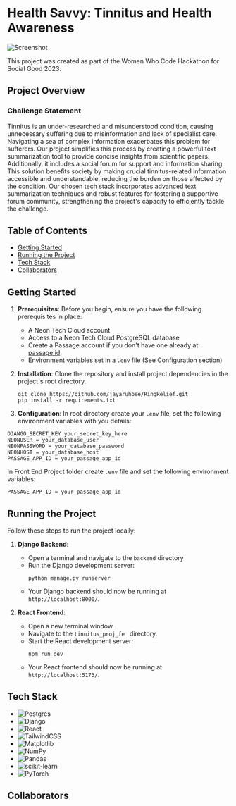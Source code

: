 # Health Savvy: Tinnitus and Health Awareness

![Screenshot](https://github.com/jayaruhbee/RingRelief/assets/108156550/35977e7e-d7f6-4280-9496-6fb9c34275a6)

This project was created as part of the Women Who Code Hackathon for Social Good 2023.

## Project Overview


### Challenge Statement

Tinnitus is an under-researched and misunderstood condition, causing unnecessary suffering due to misinformation and lack of specialist care. Navigating a sea of complex information exacerbates this problem for sufferers. Our project simplifies this process by creating a powerful text summarization tool to provide concise insights from scientific papers. Additionally, it includes a social forum for support and information sharing. This solution benefits society by making crucial tinnitus-related information accessible and understandable, reducing the burden on those affected by the condition. Our chosen tech stack incorporates advanced text summarization techniques and robust features for fostering a supportive forum community, strengthening the project's capacity to efficiently tackle the challenge.


## Table of Contents

- [Getting Started](#getting-started)
- [Running the Project](#running-the-project)
- [Tech Stack](#tech-stack)
- [Collaborators](#collaborators)



## Getting Started 

1. **Prerequisites**: Before you begin, ensure you have the following prerequisites in place:
   - A Neon Tech Cloud account
   - Access to a Neon Tech Cloud PostgreSQL database
   - Create a Passage account if you don't have one already at [passage.id](https://passage.id/).
   - Environment variables set in a `.env` file (See Configuration section)

2. **Installation**: Clone the repository and install project dependencies in the project's root directory.
   ```shell
   git clone https://github.com/jayaruhbee/RingRelief.git
   pip install -r requirements.txt

3. **Configuration**: In root directory create your `.env` file, set the following environment variables with you details: 
```shell 
DJANGO_SECRET_KEY your_secret_key_here
NEONUSER = your_database_user
NEONPASSWORD = your_database_password
NEONHOST = your_database_host
PASSAGE_APP_ID = your_passage_app_id
```
In Front End Project folder create `.env` file and set the following environment variables:
```shell
PASSAGE_APP_ID = your_passage_app_id
```

## Running the Project

Follow these steps to run the project locally:

1. **Django Backend**:
   - Open a terminal and navigate to the `backend` directory 
   - Run the Django development server:
     ```shell
     python manage.py runserver
     ```
   - Your Django backend should now be running at `http://localhost:8000/`.

2. **React Frontend**:
   - Open a new terminal window.
   - Navigate to the `tinnitus_proj_fe ` directory.
   - Start the React development server:
     ```shell
     npm run dev
     ```
   - Your React frontend should now be running at `http://localhost:5173/`.


## Tech Stack

- ![Postgres](https://img.shields.io/badge/postgres-%23316192.svg?style=for-the-badge&logo=postgresql&logoColor=white)
- ![Django](https://img.shields.io/badge/django-%23092E20.svg?style=for-the-badge&logo=django&logoColor=white)
- ![React](https://img.shields.io/badge/react-%2320232a.svg?style=for-the-badge&logo=react&logoColor=%2361DAFB)
- ![TailwindCSS](https://img.shields.io/badge/tailwindcss-%2338B2AC.svg?style=for-the-badge&logo=tailwind-css&logoColor=white)
- ![Matplotlib](https://img.shields.io/badge/Matplotlib-%23ffffff.svg?style=for-the-badge&logo=Matplotlib&logoColor=black)
- ![NumPy](https://img.shields.io/badge/numpy-%23013243.svg?style=for-the-badge&logo=numpy&logoColor=white)
- ![Pandas](https://img.shields.io/badge/pandas-%23150458.svg?style=for-the-badge&logo=pandas&logoColor=white)
- ![scikit-learn](https://img.shields.io/badge/scikit--learn-%23F7931E.svg?style=for-the-badge&logo=scikit-learn&logoColor=white)
- ![PyTorch](https://img.shields.io/badge/PyTorch-%23EE4C2C.svg?style=for-the-badge&logo=PyTorch&logoColor=white)

## Collaborators

